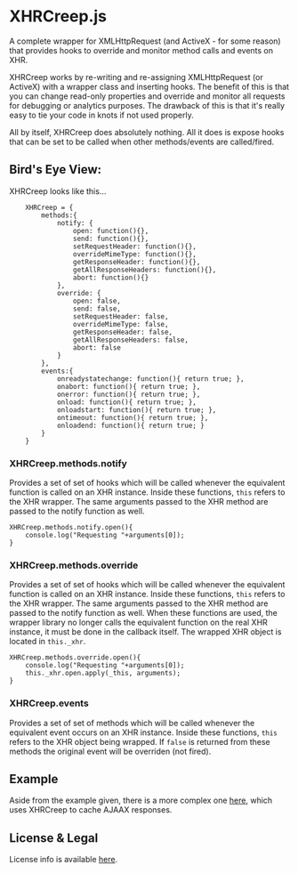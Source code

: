 # XHRCreep.js

A complete wrapper for XMLHttpRequest (and ActiveX - for some reason) that provides hooks to override and monitor method calls and events on XHR.

XHRCreep works by re-writing and re-assigning XMLHttpRequest (or ActiveX) with a wrapper class and inserting hooks. The benefit of this is that you can change read-only properties and override and monitor all requests for debugging or analytics purposes. The drawback of this is that it's really easy to tie your code in knots if not used properly.

All by itself, XHRCreep does absolutely nothing. All it does is expose hooks that can be set to be called when other methods/events are called/fired.

## Bird's Eye View:

XHRCreep looks like this... 

        XHRCreep = {
            methods:{
    			notify: {
    				open: function(){},
    				send: function(){},
    				setRequestHeader: function(){},
    				overrideMimeType: function(){},
    				getResponseHeader: function(){},
    				getAllResponseHeaders: function(){},
    				abort: function(){}
    			},
    			override: {
    				open: false,
    				send: false,
    				setRequestHeader: false,
    				overrideMimeType: false,
    				getResponseHeader: false,
    				getAllResponseHeaders: false,
    				abort: false
    			}
    		},
    		events:{
    			onreadystatechange: function(){ return true; },
    			onabort: function(){ return true; },
    			onerror: function(){ return true; },
    			onload: function(){ return true; },
    			onloadstart: function(){ return true; },
    			ontimeout: function(){ return true; },
    			onloadend: function(){ return true; }
    		}
        }
        
### XHRCreep.methods.notify

 Provides a set of set of hooks which will be called whenever the equivalent function is called on an XHR instance. Inside these functions, `this` refers to the XHR wrapper. The same arguments passed to the XHR method are passed to the notify function as well.

    XHRCreep.methods.notify.open(){
		console.log("Requesting "+arguments[0]);
    } 

### XHRCreep.methods.override

 Provides a set of set of hooks which will be called whenever the equivalent function is called on an XHR instance. Inside these functions, `this` refers to the XHR wrapper. The same arguments passed to the XHR method are passed to the notify function as well. When these functions are used, the wrapper library no longer calls the equivalent function on the real XHR instance, it must be done in the callback itself. The wrapped XHR object is located in `this._xhr`.

    XHRCreep.methods.override.open(){
		console.log("Requesting "+arguments[0]);
		this._xhr.open.apply(_this, arguments);
    }

### XHRCreep.events

 Provides a set of set of methods which will be called whenever the equivalent event occurs on an XHR instance. Inside these functions, `this` refers to the XHR object being wrapped. If `false` is returned from these methods the original event will be overriden (not fired).

## Example

Aside from the example given, there is a more complex one [here](https://github.com/Pamblam/jSQL/tree/master/plugins/xhrCache), which uses XHRCreep to cache AJAAX responses.

## License & Legal

License info is available [here](https://github.com/Pamblam/jSQL/wiki/License).
